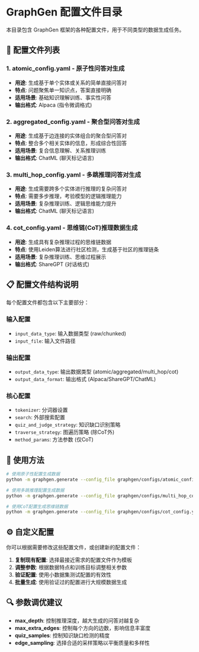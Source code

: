 # GraphGen 配置文件目录

本目录包含 GraphGen 框架的各种配置文件，用于不同类型的数据生成任务。

## 🔧 配置文件列表

### 1. **atomic_config.yaml** - 原子性问答对生成
- **用途**: 生成基于单个实体或关系的简单直接问答对
- **特点**: 问题聚焦单一知识点，答案直接明确
- **适用场景**: 基础知识理解训练、事实性问答
- **输出格式**: Alpaca (指令微调格式)

### 2. **aggregated_config.yaml** - 聚合型问答对生成
- **用途**: 生成基于边连接的实体组合的聚合型问答对
- **特点**: 整合多个相关实体的信息，形成综合性回答
- **适用场景**: 复合信息理解、关系推理训练
- **输出格式**: ChatML (聊天标记语言)

### 3. **multi_hop_config.yaml** - 多跳推理问答对生成
- **用途**: 生成需要跨多个实体进行推理的复杂问答对
- **特点**: 需要多步推理，考验模型的逻辑推理能力
- **适用场景**: 复杂推理训练、逻辑思维能力提升
- **输出格式**: ChatML (聊天标记语言)

### 4. **cot_config.yaml** - 思维链(CoT)推理数据生成
- **用途**: 生成具有复杂推理过程的思维链数据
- **特点**: 使用Leiden算法进行社区检测，生成基于社区的推理链条
- **适用场景**: 复杂推理训练、思维过程展示
- **输出格式**: ShareGPT (对话格式)

## 📋 配置文件结构说明

每个配置文件都包含以下主要部分：

### 输入配置
- `input_data_type`: 输入数据类型 (raw/chunked)
- `input_file`: 输入文件路径

### 输出配置
- `output_data_type`: 输出数据类型 (atomic/aggregated/multi_hop/cot)
- `output_data_format`: 输出格式 (Alpaca/ShareGPT/ChatML)

### 核心配置
- `tokenizer`: 分词器设置
- `search`: 外部搜索配置
- `quiz_and_judge_strategy`: 知识缺口识别策略
- `traverse_strategy`: 图遍历策略 (除CoT外)
- `method_params`: 方法参数 (仅CoT)

## 🚀 使用方法

```bash
# 使用原子性配置生成数据
python -m graphgen.generate --config_file graphgen/configs/atomic_config.yaml --output_dir cache

# 使用多跳推理配置生成数据
python -m graphgen.generate --config_file graphgen/configs/multi_hop_config.yaml --output_dir results

# 使用CoT配置生成思维链数据
python -m graphgen.generate --config_file graphgen/configs/cot_config.yaml --output_dir cot_data
```

## ⚙️ 自定义配置

你可以根据需要修改这些配置文件，或创建新的配置文件：

1. **复制现有配置**: 选择最接近需求的配置文件作为模板
2. **调整参数**: 根据数据特点和训练目标调整相关参数
3. **验证配置**: 使用小数据集测试配置的有效性
4. **批量生成**: 使用验证过的配置进行大规模数据生成

## 🔍 参数调优建议

- **max_depth**: 控制推理深度，越大生成的问答对越复杂
- **max_extra_edges**: 控制每个方向的边数，影响信息丰富度
- **quiz_samples**: 控制知识缺口检测的精度
- **edge_sampling**: 选择合适的采样策略以平衡质量和多样性

